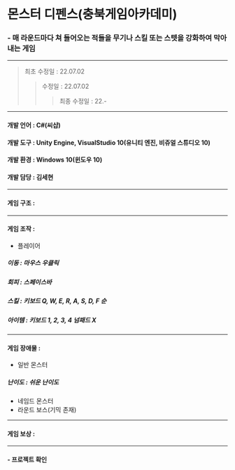  # 몬스터 디펜스(충북게임아카데미)
 ### - 매 라운드마다 쳐 들어오는 적들을 무기나 스킬 또는 스텟을 강화하여 막아내는 게임
---
> 최초 수정일 : 22.07.02
>> 수정일 : 22.07.02
>>> 최종 수정일 : 22.-
---
#### 개발 언어 : C#(씨샵)
#### 개발 도구 : Unity Engine, VisualStudio 10(유니티 엔진, 비쥬얼 스튜디오 10)
#### 개발 환경 : Windows 10(윈도우 10)
#### 개발 담당 : 김세현
---
#### 게임 구조 :
---
#### 게임 조작 :
* 플레이어
##### 이동 : 마우스 우클릭
##### 회피 : 스페이스바
##### 스킬 : 키보드 Q, W, E, R, A, S, D, F 순
##### 아이템 : 키보드 1, 2, 3, 4 넘패드 X
---
#### 게임 장애물 :
* 일반 몬스터
##### 난이도 : 쉬운 난이도
* 네임드 몬스터
* 라운드 보스(기믹 존재)
---
#### 게임 보상 :
---
#### - 프로젝트 확인
